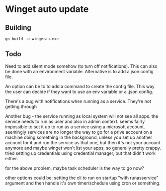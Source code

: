 # Winget auto update

## Building

```
go build -o wingetau.exe
```

## Todo

Need to add silent mode somehow (to turn off notifications). This can also be done with an environment variable.
Alternative is to add a json config file.

An option can be to to add a command to create the config file. This way the user can decide if they want to use an env variable or a .json config.

There's a bug with notifications when running as a service. They're not getting through

Another bug - the service running as local system will not see all apps. the service needs to run as user and also in admin context. seems fairly impossible to set it up to run as a service using a microsoft account. seemingly services are no longer the way to go for a prive account on a machine doing something in the background, unless you set up another account for it and run the service as that one, but then it's not your account anymore and maybe winget won't list your apps, so generally pretty crappy. tried setting up credentials using credential manager, but that didn't work either.

for the above problem, maybe task scheduler is the way to go now?

other options could be: setting the cli to run on startup "with runasservice" argument and then handle it's own timer/schedule using cron or something.



